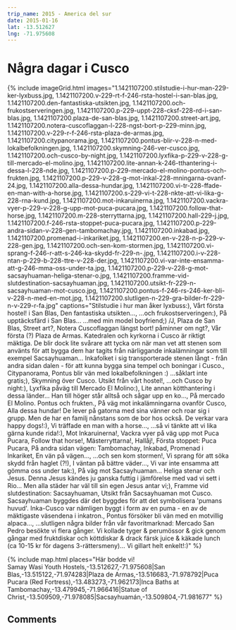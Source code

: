 ```yaml
---
trip_name: 2015 - America del sur
date: 2015-01-16
lat: -13.512627
lng: -71.975608
---
```


# Några dagar i Cusco

{% include imageGrid.html
  images="1.1421107200.stilstudie-i-hur-man-229-ker-lyxbuss.jpg, 1.1421107200.v-229-rt-f-246-rsta-hostel-i-san-blas.jpg, 1.1421107200.den-fantastiska-utsikten.jpg, 1.1421107200.och-frukostserveringen.jpg, 1.1421107200.p-229-uppt-228-cksf-228-rd-i-san-blas.jpg, 1.1421107200.plaza-de-san-blas.jpg, 1.1421107200.street-art.jpg, 1.1421107200.notera-cuscoflaggan-l-228-ngst-bort-p-229-minn.jpg, 1.1421107200.v-229-r-f-246-rsta-plaza-de-armas.jpg, 1.1421107200.citypanorama.jpg, 1.1421107200.pontus-blir-v-228-n-med-lokalbefolkningen.jpg, 1.1421107200.skymning-246-ver-cusco.jpg, 1.1421107200.och-cusco-by-night.jpg, 1.1421107200.lyxfika-p-229-v-228-g-till-mercado-el-molino.jpg, 1.1421107200.lite-annan-k-246-tthantering-i-dessa-l-228-nde.jpg, 1.1421107200.p-229-mercado-el-molino-pontus-och-frukten.jpg, 1.1421107200.p-229-v-228-g-mot-inkal-228-mningarna-ovanf-24.jpg, 1.1421107200.alla-dessa-hundar.jpg, 1.1421107200.vi-tr-228-ffade-en-man-with-a-horse.jpg, 1.1421107200.s-229-vi-t-228-nkte-att-vi-lika-g-228-rna-kund.jpg, 1.1421107200.mot-inkaruinerna.jpg, 1.1421107200.vackra-vyer-p-229-v-228-g-upp-mot-puca-pucara.jpg, 1.1421107200.follow-that-horse.jpg, 1.1421107200.m-228-sterryttarna.jpg, 1.1421107200.hall-229-j.jpg, 1.1421107200.f-246-rsta-stoppet-puca-pucara.jpg, 1.1421107200.p-229-andra-sidan-v-228-gen-tambomachay.jpg, 1.1421107200.inkabad.jpg, 1.1421107200.promenad-i-inkariket.jpg, 1.1421107200.en-v-228-n-p-229-v-228-gen.jpg, 1.1421107200.och-sen-kom-stormen.jpg, 1.1421107200.vi-sprang-f-246-r-att-s-246-ka-skydd-fr-229-n-.jpg, 1.1421107200.i-v-228-ntan-p-229-b-228-ttre-v-228-der.jpg, 1.1421107200.vi-var-inte-ensamma-att-g-246-mma-oss-under-ta.jpg, 1.1421107200.p-229-v-228-g-mot-sacsayhuaman-heliga-stenar-o.jpg, 1.1421107200.framme-vid-slutdestination-sacsayhuaman.jpg, 1.1421107200.utsikt-fr-229-n-sacsayhuaman-mot-cusco.jpg, 1.1421107200.pontus-f-246-rs-246-ker-bli-v-228-n-med-en-mot.jpg, 1.1421107200.slutligen-n-229-gra-bilder-fr-229-n-v-229-r-fa.jpg"
  captions="Stilstudie i hur man åker lyxbuss:), Vårt första hostel! i San Blas, Den fantastiska utsikten..., ...och frukostserveringen:), På upptäcksfärd i San Blas... ...med min model boyfriend;) /J, Plaza de San Blas, Street art?, Notera Cuscoflaggan längst bort! påminner om ngt?, Vår första (?) Plaza de Armas. Katedralen och kyrkorna i Cusco är riktigt mäktiga. De blir dock lite svårare att tycka om när man vet att stenen som använts för att bygga dem har tagits från närliggande inkalämningar som till exempel Sacsayhuaman... Inkafolket i sig transporterade stenen långt - från andra sidan dalen - för att kunna bygga sina tempel och boningar i Cusco., Citypanorama, Pontus blir vän med lokalbefolkningen :) ...såklart inte gratis;), Skymning över Cusco. Utsikt från vårt hostel!, ...och Cusco by night:), Lyxfika påväg till Mercado El Molino:), Lite annan kötthantering i dessa länder... Han till höger står alltså och sågar upp en ko..., På mercado El Molino. Pontus och frukten., På väg mot inkalämningarna ovanför Cusco, Alla dessa hundar! De lever på gatorna med sina vänner och roar sig i grupp. Men de har en familj nånstans som de bor hos också. De verkar vara happy dogs!:), Vi träffade en man with a horse..., ...så vi tänkte att vi lika gärna kunde rida!:), Mot Inkaruinerna!, Vackra vyer på väg upp mot Puca Pucara, Follow that horse!, Mästerryttarna!, Hallåj!, Första stoppet: Puca Pucara, På andra sidan vägen: Tambomachay, Inkabad, Promenad i Inkariket, En vän på vägen..., ...och sen kom stormen!, Vi sprang för att söka skydd från haglet (?!), I väntan på bättre väder..., Vi var inte ensamma att gömma oss under tak:), På väg mot Sacsayhuaman... Heliga stenar och Jesus. Denna Jesus kändes ju ganska futtig i jämförelse med vad vi sett i Rio... Men alla städer har väl till sin egen Jesus antar vi;), Framme vid slutdestination: Sacsayhuaman, Utsikt från Sacsayhuaman mot Cusco. Sacsayhuaman byggdes där det byggdes för att det symbolisera 'pumans huvud'. Inka-Cusco var nämligen byggt i form av en puma - en av de mäktigaste väsendena i inkatron., Pontus försöker bli vän med en motvillig alpaca..., ...slutligen några bilder från vår favoritmarknad: Mercado San Pedro besökte vi flera gånger. Vi kollade tyger & perumössor & gick genom gångar med fruktdiskar och köttdiskar & drack färsk juice & käkade lunch (ca 10-15 kr för dagens 3-rättersmeny)... Vi gillart helt enkelt!:)"
%}


{% include map.html places="Här bodde vi!</br>Samay Wasi Youth Hostels,-13.512627,-71.975608|San Blas,-13.515122,-71.974283|Plaza de Armas,-13.516683,-71.978792|Puca Pucara (Red Fortress),-13.483273,-71.962173|Inca Baths at Tambomachay,-13.479945,-71.966416|Statue of Christ,-13.509509,-71.978085|Sacsayhuamán,-13.509804,-71.981677" %}

## Comments
